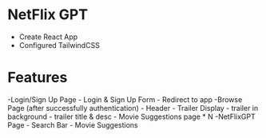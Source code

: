 # NetFlix GPT

- Create React App
- Configured TailwindCSS


# Features

-Login/Sign Up Page
    - Login & Sign Up Form
    - Redirect to app
-Browse Page (after successfully authentication)
    - Header
    - Trailer Display
        - trailer in background
        - trailer title & desc
        - Movie Suggestions page * N
-NetFlixGPT Page
    - Search Bar
    - Movie Suggestions